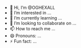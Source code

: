 - 👋 Hi, I’m @OGHEXALL
- 👀 I’m interested in ...
- 🌱 I’m currently learning ...
- 💞️ I’m looking to collaborate on ...
- 📫 How to reach me ...
- 😄 Pronouns: ...
- ⚡ Fun fact: ...

<!---
OGHEXALL/OGHEXALL is a ✨ special ✨ repository because its `README.md` (this file) appears on your GitHub profile.
You can click the Preview link to take a look at your changes.
--->
